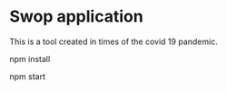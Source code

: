 # Swop application

This is a tool created in times of the covid 19 pandemic.

npm install

npm start
